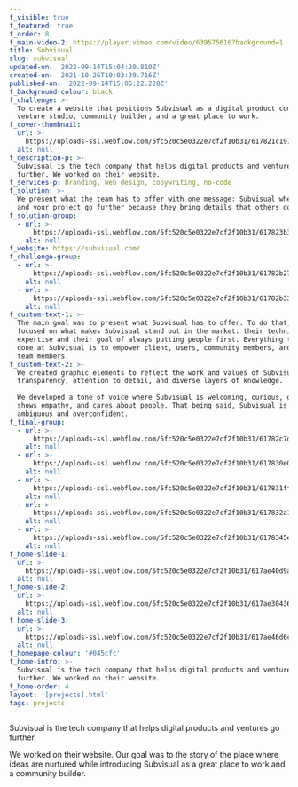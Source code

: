 ```yaml
---
f_visible: true
f_featured: true
f_order: 8
f_main-video-2: https://player.vimeo.com/video/639575616?background=1
title: Subvisual
slug: subvisual
updated-on: '2022-09-14T15:04:20.810Z'
created-on: '2021-10-26T10:03:39.716Z'
published-on: '2022-09-14T15:05:22.228Z'
f_background-colour: black
f_challenge: >-
  To create a website that positions Subvisual as a digital product company,
  venture studio, community builder, and a great place to work.
f_cover-thumbnail:
  url: >-
    https://uploads-ssl.webflow.com/5fc520c5e0322e7cf2f10b31/617821c197015f80c597b9c6_sub-main-img.png
  alt: null
f_description-p: >-
  Subvisual is the tech company that helps digital products and ventures go
  further. We worked on their website.
f_services-p: Branding, web design, copywriting, no-code
f_solution: >-
  We present what the team has to offer with one message: Subvisual where you
  and your project go further because they bring details that others don’t.
f_solution-group:
  - url: >-
      https://uploads-ssl.webflow.com/5fc520c5e0322e7cf2f10b31/617823b304fa1e5db4664ed1_sub-screen1.png
    alt: null
f_website: https://subvisual.com/
f_challenge-group:
  - url: >-
      https://uploads-ssl.webflow.com/5fc520c5e0322e7cf2f10b31/61782b27c6ce6479c1210f76_sub-3d.png
    alt: null
  - url: >-
      https://uploads-ssl.webflow.com/5fc520c5e0322e7cf2f10b31/61782b33c38ed3e31a181683_sub-screen2.png
    alt: null
f_custom-text-1: >-
  The main goal was to present what Subvisual has to offer. To do that, we
  focused on what makes Subvisual stand out in the market: their technical
  expertise and their goal of always putting people first. Everything that is
  done at Subvisual is to empower client, users, community members, and their
  team members.
f_custom-text-2: >-
  We created graphic elements to reflect the work and values of Subvisual:
  transparency, attention to detail, and diverse layers of knowledge.  
    
  We developed a tone of voice where Subvisual is welcoming, curious, grounded,
  shows empathy, and cares about people. That being said, Subvisual is not
  ambiguous and overconfident.
f_final-group:
  - url: >-
      https://uploads-ssl.webflow.com/5fc520c5e0322e7cf2f10b31/61782c7d04fa1e65a8668ab8_sub-screen3.png
    alt: null
  - url: >-
      https://uploads-ssl.webflow.com/5fc520c5e0322e7cf2f10b31/617830e0bdd3d1f0ff01204a_sub-screen4.png
    alt: null
  - url: >-
      https://uploads-ssl.webflow.com/5fc520c5e0322e7cf2f10b31/617831ff8220f7a5be518ac5_sub-tablet.png
    alt: null
  - url: >-
      https://uploads-ssl.webflow.com/5fc520c5e0322e7cf2f10b31/617832a1053212267734b9f0_sub-mobile.png
    alt: null
  - url: >-
      https://uploads-ssl.webflow.com/5fc520c5e0322e7cf2f10b31/6178345e5a1467529ec9e0de_sub-last-image.png
    alt: null
f_home-slide-1:
  url: >-
    https://uploads-ssl.webflow.com/5fc520c5e0322e7cf2f10b31/617ae40d9a1e1330f49e39af_SUBVISUAL-CASE1.png
  alt: null
f_home-slide-2:
  url: >-
    https://uploads-ssl.webflow.com/5fc520c5e0322e7cf2f10b31/617ae30436d3592093bbd319_SUBVISUAL-CASE2.png
  alt: null
f_home-slide-3:
  url: >-
    https://uploads-ssl.webflow.com/5fc520c5e0322e7cf2f10b31/617ae46d6c053d151d0ac123_SUBVISUAL-CASE3.png
  alt: null
f_homepage-colour: '#045cfc'
f_home-intro: >-
  Subvisual is the tech company that helps digital products and ventures go
  further. We worked on their website.
f_home-order: 4
layout: '[projects].html'
tags: projects
---
```


Subvisual is the tech company that helps digital products and ventures go further.  
  
We worked on their website. Our goal was to the story of the place where ideas are nurtured while introducing Subvisual as a great place to work and a community builder.
